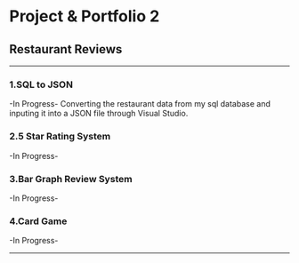 # Project & Portfolio 2
## Restaurant Reviews
***
### 1.SQL to JSON
-In Progress- Converting the restaurant data from my sql database and inputing it into a JSON file through Visual Studio.
### 2.5 Star Rating System
-In Progress-
### 3.Bar Graph Review System
-In Progress-
### 4.Card Game
-In Progress-
***
